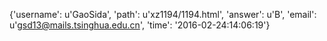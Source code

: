 {'username': u'GaoSida', 'path': u'xz1194/1194.html', 'answer': u'B', 'email': u'gsd13@mails.tsinghua.edu.cn', 'time': '2016-02-24:14:06:19'}
